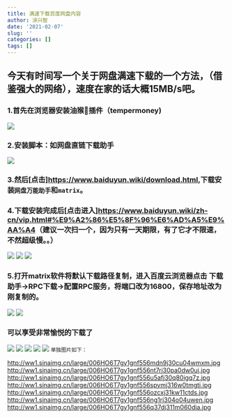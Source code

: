 ```yaml
---
title: 满速下载百度网盘内容
author: 涂兴智
date: '2021-02-07'
slug: ''
categories: []
tags: []
---
```


## 今天有时间写一个关于网盘满速下载的一个方法，（借鉴强大的网络），速度在家的话大概15MB/s吧。

### 1.首先在浏览器安装油猴🐒插件（tempermoney)

![](http://ww1.sinaimg.cn/large/006HO6T7gy1gnf556mdn9j30cu04wmxm.jpg)

### 2.安装脚本：如网盘直链下载助手

![](http://ww1.sinaimg.cn/large/006HO6T7gy1gnf556nt7rj30pa0dw0uj.jpg)

### 3.然后[点击]<https://www.baiduyun.wiki/download.html>,下载安装`网盘万能助手`和`matrix`。

### 4.下载安装完成后[点击进入]<https://www.baiduyun.wiki/zh-cn/vip.html#%E9%A2%86%E5%8F%96%E6%AD%A5%E9%AA%A4>（建议一次扫一个，因为只有一天期限，有了它才不限速，不然超级慢。。）

![](http://ww1.sinaimg.cn/large/006HO6T7gy1gnf556u5afj30q80igq7z.jpg)
![](http://ww1.sinaimg.cn/large/006HO6T7gy1gnf556spymj316w0tmgti.jpg)
![](http://ww1.sinaimg.cn/large/006HO6T7gy1gnf556ozcxj31kw11ctds.jpg)

### 5.打开matrix软件将默认下载路径复制，进入百度云浏览器点击 下载助手->RPC下载->配置RPC服务，将端口改为16800，保存地址改为刚复制的。

![](http://ww1.sinaimg.cn/large/006HO6T7gy1gnf556ng1rj304o04uwen.jpg)
![](http://ww1.sinaimg.cn/large/006HO6T7gy1gnf556q37dj311m060dia.jpg)

### 可以享受非常愉悦的下载了

![](/2021-02-07-/index_files/1.png)
![](/2021-02-07-/index_files/2.png)
![](/2021-02-07-/index_files/4.png)
![](/2021-02-07-/index_files/6.png)
![](/2021-02-07-/index_files/7.png)
`单独图片如下：`

http://ww1.sinaimg.cn/large/006HO6T7gy1gnf556mdn9j30cu04wmxm.jpg
http://ww1.sinaimg.cn/large/006HO6T7gy1gnf556nt7rj30pa0dw0uj.jpg
http://ww1.sinaimg.cn/large/006HO6T7gy1gnf556u5afj30q80igq7z.jpg
http://ww1.sinaimg.cn/large/006HO6T7gy1gnf556spymj316w0tmgti.jpg
http://ww1.sinaimg.cn/large/006HO6T7gy1gnf556ozcxj31kw11ctds.jpg
http://ww1.sinaimg.cn/large/006HO6T7gy1gnf556ng1rj304o04uwen.jpg
http://ww1.sinaimg.cn/large/006HO6T7gy1gnf556q37dj311m060dia.jpg